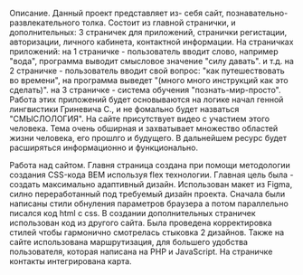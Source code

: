 Описание.
Данный проект представляет из- себя сайт, познавательно-развлекательного толка. Состоит из главной странички, и дополнительных: 3 страничек для приложений, странички регистации, авторизации, личного кабинета, контактной информации.
 На страничках приложений:
на 1 страничке - пользователь вводит слово, например "вода", программа выводит смысловое значение "силу давать". и т.д. 
на 2 страничке - пользователь вводит свой вопрос: "как путешествовать во времени", на программа выведет "(много много инструкций как это сделать)".
 на  3 страничке - система обучения "познать-мир-просто". 
Работа этих приложений будет основываются на логике начал генной лингвистики Гриневича С., и не фомально будет назваться "СМЫСЛОЛОГИЯ". На сайте присутствует видео с участием этого человека.
Тема очень обширная и захватывает множество областей жизни человека, его прошлго и будущего. В дальнейшем ресурс будет расширяться информационно и функционально.
 

 

Работа над сайтом.
Главня страница создана при помощи методологии создания CSS-кода BEM используя flex технологии. Главная цель была - создать максимально адаптивный дизайн. Использован макет из Figma, силно переработанный под требуемый дизайн проекта. Сначала были написаны стили обнуления параметров браузера а потом параллельно писался код html c css.
В создании дополнительных страничек использован код из другого сайта. Была проведена корректировка стилей чтобы гармонично смотрелась стыковка 2 дизайнов.
Также на сайте использована маршрутизация, для большего удобства пользователя, которая написана на PHP  и JavaScript.
На страничке контакты интегрирована карта.
